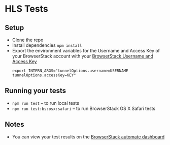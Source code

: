 # HLS Tests

## Setup
* Clone the repo
* Install dependencies `npm install`
* Export the environment variables for the Username and Access Key of your BrowserStack account with your [BrowserStack Username and Access Key](https://www.browserstack.com/accounts/settings)
  ```
  export INTERN_ARGS="tunnelOptions.username=USERNAME tunnelOptions.accessKey=KEY"
  ```

## Running your tests
* `npm run test` – to run local tests
* `npm run test:bs:osx:safari` – to run BrowserStack OS X Safari tests

## Notes
* You can view your test results on the [BrowserStack automate dashboard](https://www.browserstack.com/automate)
